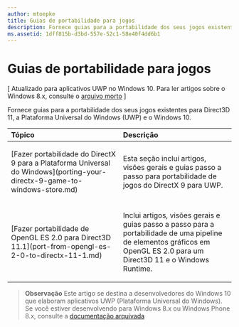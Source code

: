 ```yaml
---
author: mtoepke
title: Guias de portabilidade para jogos
description: Fornece guias para a portabilidade dos seus jogos existentes para Direct3D 11, a Plataforma Universal do Windows (UWP) e o Windows 10.
ms.assetid: 1dff815b-d3bd-557e-52c1-58e40f4dd6b1
---
```


# Guias de portabilidade para jogos


\[ Atualizado para aplicativos UWP no Windows 10. Para ler artigos sobre o Windows 8.x, consulte o [arquivo morto](http://go.microsoft.com/fwlink/p/?linkid=619132) \]

Fornece guias para a portabilidade dos seus jogos existentes para Direct3D 11, a Plataforma Universal do Windows (UWP) e o Windows 10.

<table>
<colgroup>
<col width="50%" />
<col width="50%" />
</colgroup>
<thead>
<tr class="header">
<th align="left">Tópico</th>
<th align="left">Descrição</th>
</tr>
</thead>
<tbody>
<tr class="odd">
<td align="left"><p>[Fazer portabilidade do DirectX 9 para a Plataforma Universal do Windows](porting-your-directx-9-game-to-windows-store.md)</p></td>
<td align="left"><p>Esta seção inclui artigos, visões gerais e guias passo a passo para portabilidade de jogos do DirectX 9 para UWP.</p></td>
</tr>
<tr class="even">
<td align="left"><p>[Fazer portabilidade de OpenGL ES 2.0 para Direct3D 11.1](port-from-opengl-es-2-0-to-directx-11-1.md)</p></td>
<td align="left"><p>Inclui artigos, visões gerais e guias passo a passo para a portabilidade de uma pipeline de elementos gráficos em OpenGL ES 2.0 para um Direct3D 11 e o Windows Runtime.</p></td>
</tr>
</tbody>
</table>

 

> **Observação**  Este artigo se destina a desenvolvedores do Windows 10 que elaboram aplicativos UWP (Plataforma Universal do Windows). Se você estiver desenvolvendo para Windows 8.x ou Windows Phone 8.x, consulte a [documentação arquivada](http://go.microsoft.com/fwlink/p/?linkid=619132)

 

 

 






<!--HONumber=May16_HO2-->


